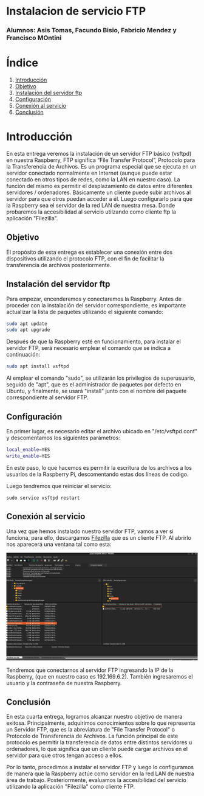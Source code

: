 # Instalacion de servicio FTP
### Alumnos: Asis Tomas, Facundo Bisio, Fabricio Mendez y Francisco MOntini

# Índice 
1. [Introducción](#introducción)
2. [Objetivo](#objetivo)
3. [Instalación del servidor ftp](#instalación-del-servidor-ftp)
4. [Configuración](#configuración)
5. [Conexión al servicio](#conexión-al-servicio)
6. [Conclusión](#conclusión)

# Introducción
En esta entrega veremos la instalación de un servidor FTP básico (vsftpd) en nuestra Raspberry, FTP significa “File Transfer Protocol”, Protocolo para la Transferencia de Archivos. Es un programa especial que se ejecuta en un servidor conectado normalmente en Internet (aunque puede estar conectado en otros tipos de redes, como la LAN en nuestro caso). La función del mismo es permitir el desplazamiento de datos entre diferentes servidores / ordenadores. Básicamente un cliente puede subir archivos al servidor para que otros puedan acceder a él. Luego configurarlo para que la Raspberry sea el servidor de la red LAN de nuestra mesa. Donde probaremos la accesibilidad al servicio utilzando como cliente ftp la aplicación "Filezilla".

## Objetivo
El propósito de esta entrega es establecer una conexión entre dos dispositivos utilizando el protocolo FTP, con el fin de facilitar la transferencia de archivos posteriormente.

## Instalación del servidor ftp
Para empezar, encenderemos y conectaremos la Raspberry. Antes de proceder con la instalación del servidor correspondiente, es importante actualizar la lista de paquetes utilizando el siguiente comando:

```bash
sudo apt update
sudo apt upgrade
```
Después de que la Raspberry esté en funcionamiento, para instalar el servidor FTP, será necesario emplear el comando que se indica a continuación:

```bash
sudo apt install vsftpd
```

Al emplear el comando "sudo", se utilizarán los privilegios de superusuario, seguido de "apt", que es el administrador de paquetes por defecto en Ubuntu, y finalmente, se usará "install" junto con el nombre del paquete correspondiente al servidor FTP.

## Configuración
En primer lugar, es necesario editar el archivo ubicado en "/etc/vsftpd.conf" y descomentamos los siguientes parámetros:

```bash
local_enable=YES
write_enable=YES
```
En este paso, lo que hacemos es permitir la escritura de los archivos a los usuarios de la Raspberry Pi, descomentando estas dos líneas de codigo.

Luego tendremos que reiniciar el servicio:

```
sudo service vsftpd restart
```

## Conexión al servicio
Una vez que hemos instalado nuestro servidor FTP, vamos a ver si funciona, para ello, descargamos [Filezilla](https://filezilla-project.org/) que es un cliente FTP. Al abrirlo nos aparecerá una ventana tal como esta:

![imagen](/Img/imagen.jpeg)

Tendremos que conectarnos al servidor FTP ingresando la IP de la Raspberry, (que en nuestro caso es 192.169.6.2). También ingresaremos el usuario y la contraseña de nuestra Raspberry.

## Conclusión
En esta cuarta entrega, logramos alcanzar nuestro objetivo de manera exitosa. Principalmente, adquirimos conocimientos sobre lo que representa un Servidor FTP, que es la abreviatura de "File Transfer Protocol" o Protocolo de Transferencia de Archivos. La función principal de este protocolo es permitir la transferencia de datos entre distintos servidores u ordenadores, lo que significa que un cliente puede cargar archivos en el servidor para que otros tengan acceso a ellos.

Por lo tanto, procedimos a instalar el servidor FTP y luego lo configuramos de manera que la Raspberry actúe como servidor en la red LAN de nuestra área de trabajo. Posteriormente, evaluamos la accesibilidad del servicio utilizando la aplicación "Filezilla" como cliente FTP.